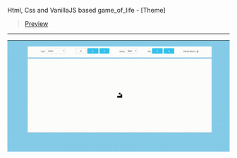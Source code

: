 Html, Css and VanillaJS based game_of_life - [Theme]
> [Preview](https://r4nd3l.github.io/game_of_life/) 
---

![game_of_life](https://github.com/r4nd3l/game_of_life/blob/master/img/sample.gif)
